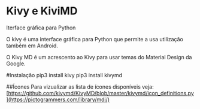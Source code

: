 # Kivy e KiviMD
Iterface gráfica para Python

O kivy é uma interface gráfica para Python que permite a usa utilização também em Android.

O Kivy MD é um acrescento ao Kivy para usar temas do Material Design da Google.

#Instalação
pip3 install kivy
pip3 install kivymd

##Ícones
Para vizualizar as lista de ícones disponíveis veja:
[https://github.com/kivymd/KivyMD/blob/master/kivymd/icon_definitions.py](https://pictogrammers.com/library/mdi/)
